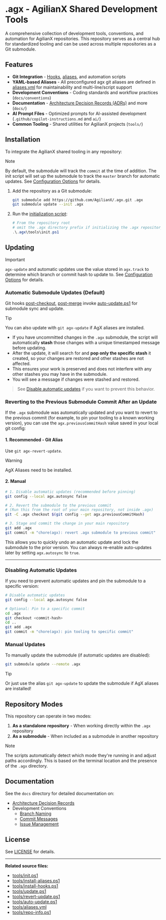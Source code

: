 # .agx - AgilianX Shared Development Tools

A comprehensive collection of development tools, conventions, and automation for AgilianX repositories. This repository serves as a central hub for standardized tooling and can be used across multiple repositories as a Git submodule.

## Features

- **Git Integration** - [Hooks](docs/adr/git/Hooks.md), [aliases](docs/adr/git/Aliases.md), and automation scripts
- **YAML-based Aliases** - All preconfigured agx git aliases are defined in [aliases.yml](tools/aliases.yml) for maintainability and multi-line/script support
- **Development Conventions** - Coding standards and workflow practices (`docs/conventions`)
- **Documentation** - [Architecture Decision Records (ADRs)](docs/adr/README.md) and more (`docs/`)
- **AI Prompt Files** - Optimized prompts for AI-assisted development (`.github/copilot-instructions.md` and `ai/`)
- **Common Tooling** - Shared utilities for AgilianX projects (`tools/`)

## Installation

To integrate the AgilianX shared tooling in any repository:

> [!NOTE]
> By default, the submodule will track the `commit` at the time of addition.
> The init script will set up the submodule to track the `master` branch for automatic updates.
> See [Configuration Options](docs/adr/git/Config.md) for details.

1. Add the repository as a Git submodule:

    ```bash
    git submodule add https://github.com/AgilianX/.agx.git .agx
    git submodule update --init .agx
    ```

2. Run the [initialization script](tools/init.ps1):

   ```powershell
   # From the repository root
   # omit the .agx directory prefix if initializing the .agx repository
   .\.agx\tools\init.ps1
   ```

## Updating

> [!IMPORTANT]
> `agx-update` and automatic updates use the value stored in `agx.track` to determine which branch or commit hash to update to. See [Configuration Options](docs/adr/git/Config.md) for details.

### Automatic Submodule Updates (Default)

Git hooks [post-checkout](hooks/post-checkout), [post-merge](hooks/post-merge) invoke [auto-update.ps1](tools/auto-update.ps1) for submodule sync and update.

> [!TIP]
> You can also update with `git agx-update` if AgX aliases are installed.

- If you have uncommitted changes in the `.agx` submodule, the script will automatically **stash** those changes with a unique timestamped message before updating.
- After the update, it will search for and **pop only the specific stash** it created, so your changes are restored and other stashes are not affected.
- This ensures your work is preserved and does not interfere with any other stashes you may have in the submodule.
- You will see a message if changes were stashed and restored.

> See [Disable automatic updates](#disabling-automatic-updates) if you want to prevent this behavior.

### Reverting to the Previous Submodule Commit After an Update

If the `.agx` submodule was automatically updated and you want to revert to the previous commit (for example, to pin your tooling to a known working version), you can use the `agx.previousCommitHash` value saved in your local git config:

#### 1. Recommended - Git Alias

Use `git agx-revert-update`.

> [!WARNING]
> AgX Aliases need to be installed.

#### 2. Manual

```bash
# 1. Disable automatic updates (recommended before pinning)
git config --local agx.autosync false

# 2. Revert the submodule to the previous commit
# (Run this from the root of your main repository, not inside .agx)
git -C .agx checkout $(git config --get agx.previousCommitHash)

# 3. Stage and commit the change in your main repository
git add .agx
git commit -m "chore(agx): revert .agx submodule to previous commit"
```

This allows you to quickly undo an automatic update and lock the submodule to the prior version. You can always re-enable auto-updates later by setting `agx.autosync` to `true`.

---

### Disabling Automatic Updates

If you need to prevent automatic updates and pin the submodule to a specific version:

```bash
# Disable automatic updates
git config --local agx.autosync false

# Optional: Pin to a specific commit
cd .agx
git checkout <commit-hash>
cd ..
git add .agx
git commit -m "chore(agx): pin tooling to specific commit"
```

### Manual Updates

To manually update the submodule (if automatic updates are disabled):

```bash
git submodule update --remote .agx
```

> [!TIP]
> Or just use the alias `git agx-update` to update the submodule if AgX aliases are installed!

## Repository Modes

This repository can operate in two modes:

1. **As a standalone repository** - When working directly within the `.agx` repository
2. **As a submodule** - When included as a submodule in another repository

> [!NOTE]
> The scripts automatically detect which mode they're running in and adjust paths accordingly.
> This is based on the terminal location and the presence of the `.agx` directory.

## Documentation

See the `docs` directory for detailed documentation on:

- [Architecture Decision Records](docs/adr/README.md)
- Development Conventions
  - [Branch Naming](docs/conventions/Branches.md)
  - [Commit Messages](docs/conventions/Commits.md)
  - [Issue Management](docs/conventions/Issues.md)

## License

See [LICENSE](LICENSE) for details.

---

**Related source files:**

- [tools/init.ps1](../tools/init.ps1)
- [tools/install-aliases.ps1](../tools/install-aliases.ps1)
- [tools/install-hooks.ps1](../tools/install-hooks.ps1)
- [tools/update.ps1](../tools/update.ps1)
- [tools/revert-update.ps1](../tools/revert-update.ps1)
- [tools/auto-update.ps1](../tools/auto-update.ps1)
- [tools/aliases.yml](../tools/aliases.yml)
- [tools/repo-info.ps1](../tools/repo-info.ps1)
